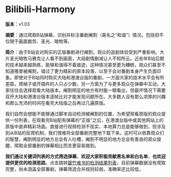 # Bilibili-Harmony

**版本**：v1.03

**摘要**：通过爬取B站弹幕，识别并标注番剧阉割（美名之“和谐”）情况，包括但不仅限于画面裁剪、圣光、暗牧等。

**简介**：由于B站会对购买的正版番剧进行阉割，观众的追剧体验受到严重影响。大片圣光暗牧马赛克让人看不到画面，大段剧情删减让人不知所云。近些年B站后期的技术越来越熟练，能够和谐得不着痕迹，这种情况甚至更为糟糕，观众们甚至不知道哪里被阉割，错过了更为精彩的原本段落，以至于会对番剧本身产生负面印象。即使对于B站同时购买大陆和港澳台版的番剧，一方面大家的技术水平会有所差距，爬梯子或开插件的人只占少数，另一方面为了与更多观众在弹幕中互动，大家往往会选择观看大陆版本。阉割明显的地方有时能一眼看出，但最坏情况下需要双开大陆和港澳台版本逐帧比对才能发现问题所在。大多数人没有那么浓厚的兴趣和那么充沛的时间在看完大陆版之后再过几遍原版。

我们自然会想能不能够通过脚本自动检测被阉割的位置，为希望观看原版的观众提供一份列表，在观看完B站配有弹幕的“正版”之后，在港澳台版中或其他网站上的原版中直奔精彩场面。直接进行视频检测不现实，本地算力总是能够做到，但涉及到从B站的反爬机制，我们很难将全部番剧完整地下载下来。这时可以依靠观众们的智慧，阉割明显的地方总会有人吐槽，阉割不明显的地方总会有善良的观众提醒，爬取全部番剧的弹幕相比而言更容易做到。

**我们通过关键词列表的方式筛选弹幕**，**欢迎大家积极贡献黑名单和白名单**，**也欢迎提供更优的检测思路**。点击跳转[罄竹难书的检测结果列表](/danmu/data/result_suspect.md)，目前弹幕数据没有爬取完整，尚未涵盖全部番剧，弹幕筛选合并规则较弱，准确率还比较低。

